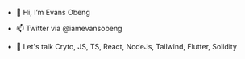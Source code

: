 - 👋 Hi, I’m Evans Obeng

- 📫 Twitter via @iamevansobeng

- 💞️ Let's talk Cryto, JS, TS, React, NodeJs, Tailwind, Flutter, Solidity
<!---
iamevansobeng/iamevansobeng is a ✨ special ✨ repository because its `README.md` (this file) appears on your GitHub profile.
You can click the Preview link to take a look at your changes.
--->
